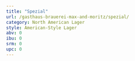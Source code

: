 ```yaml
---
title: "Spezial"
url: /gasthaus-brauerei-max-and-moritz/spezial/
category: North American Lager
style: American-Style Lager
abv: 0
ibu: 0
srm: 0
upc: 0
---
```


